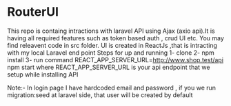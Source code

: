 # RouterUI
This repo is containg intractions with laravel API using Ajax (axio api).It is having all required features such as token based auth , crud UI etc. You may find releavent code in src folder.
UI is created in ReactJs ,that is intracting with my local Laravel end point
Steps for up and running
1- clone
2- npm install
3- run command REACT_APP_SERVER_URL=http://www.shop.test/api npm start where REACT_APP_SERVER_URL is your api endpoint that we setup while installing API

Note:- In login page I have hardcoded email and password , if you we run migration:seed at laravel side, that user will be created by default